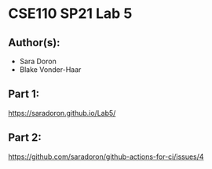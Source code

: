 # CSE110 SP21 Lab 5

## Author(s):
- Sara Doron
- Blake Vonder-Haar

## Part 1:

https://saradoron.github.io/Lab5/

## Part 2:

https://github.com/saradoron/github-actions-for-ci/issues/4